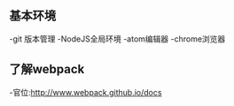 ## 基本环境
  -git 版本管理
  -NodeJS全局环境
  -atom编辑器
  -chrome浏览器

## 了解webpack
  -官位:http://www.webpack.github.io/docs

